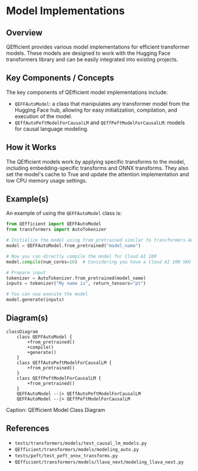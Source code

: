 # Model Implementations
## Overview
QEfficient provides various model implementations for efficient transformer models. These models are designed to work with the Hugging Face transformers library and can be easily integrated into existing projects.

## Key Components / Concepts
The key components of QEfficient model implementations include:
* `QEFFAutoModel`: a class that manipulates any transformer model from the Hugging Face hub, allowing for easy initialization, compilation, and execution of the model.
* `QEffAutoPeftModelForCausalLM` and `QEffPeftModelForCausalLM`: models for causal language modeling.

## How it Works
The QEfficient models work by applying specific transforms to the model, including embedding-specific transforms and ONNX transforms. They also set the model's cache to True and update the attention implementation and low CPU memory usage settings.

## Example(s)
An example of using the `QEFFAutoModel` class is:
```python
from QEfficient import QEFFAutoModel
from transformers import AutoTokenizer

# Initialize the model using from_pretrained similar to transformers.AutoModel.
model = QEFFAutoModel.from_pretrained("model_name")

# Now you can directly compile the model for Cloud AI 100
model.compile(num_cores=16)  # Considering you have a Cloud AI 100 SKU

# Prepare input
tokenizer = AutoTokenizer.from_pretrained(model_name)
inputs = tokenizer("My name is", return_tensors="pt")

# You can now execute the model
model.generate(inputs)
```

## Diagram(s)
```mermaid
classDiagram
    class QEFFAutoModel {
        +from_pretrained()
        +compile()
        +generate()
    }
    class QEffAutoPeftModelForCausalLM {
        +from_pretrained()
    }
    class QEffPeftModelForCausalLM {
        +from_pretrained()
    }
    QEFFAutoModel --|> QEffAutoPeftModelForCausalLM
    QEFFAutoModel --|> QEffPeftModelForCausalLM
```
Caption: QEfficient Model Class Diagram

## References
* `tests/transformers/models/test_causal_lm_models.py`
* `QEfficient/transformers/models/modeling_auto.py`
* `tests/peft/test_peft_onnx_transforms.py`
* `QEfficient/transformers/models/llava_next/modeling_llava_next.py`